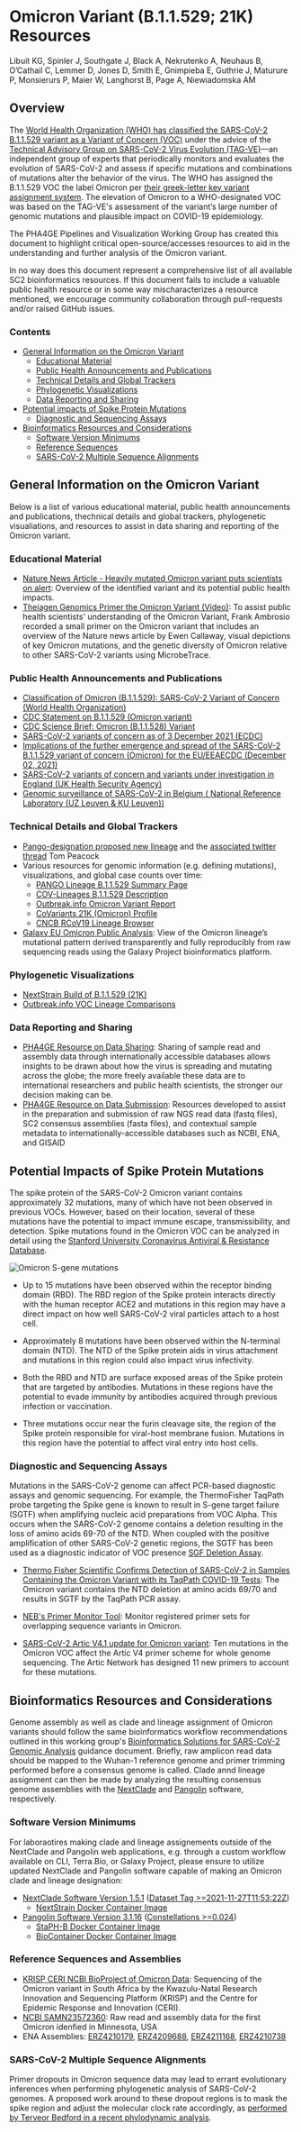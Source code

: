# Omicron Variant (B.1.1.529; 21K) Resources

Libuit KG, Spinler J, Southgate J, Black A, Nekrutenko A, Neuhaus B, O’Cathail C, Lemmer D, Jones D, Smith E, Gnimpieba E, Guthrie J, Maturure P, Monsierurs P, Maier W, Langhorst B, Page A, Niewiadomska AM 

## Overview

The [World Health Organization (WHO) has classified the SARS-CoV-2 B.1.1.529 variant as a Variant of Concern (VOC)](https://www.who.int/news/item/26-11-2021-classification-of-omicron-(b.1.1.529)-sars-cov-2-variant-of-concern) under the advice of the [Technical Advisory Group on SARS-CoV-2 Virus Evolution (TAG-VE)](https://www.who.int/groups/technical-advisory-group-on-sars-cov-2-virus-evolution)—an independent group of experts that periodically monitors and evaluates the evolution of SARS-CoV-2 and assess if specific mutations and combinations of mutations alter the behavior of the virus. The WHO has assigned the B.1.1.529 VOC the label Omicron per [their greek-letter key variant assignment system](https://www.who.int/news/item/31-05-2021-who-announces-simple-easy-to-say-labels-for-sars-cov-2-variants-of-interest-and-concern).  The elevation of Omicron to a WHO-designated VOC was based on the TAG-VE's assessment of the variant’s large number of genomic mutations and plausible impact on COVID-19 epidemiology. 

The PHA4GE Pipelines and Visualization Working Group has created this document to highlight critical open-source/accesses resources to aid in the understanding and further analysis of the Omicron variant. 

In no way does this document represent a comprehensive list of all available SC2 bioinformatics resources. If this document fails to include a valuable public health resource or in some way mischaracterizes a resource mentioned, we encourage community collaboration through pull-requests and/or raised GitHub issues.

### Contents
- [General Information on the Omicron Variant](#general-information-on-the-omicron-variant)
	- [Educational Material](#educational-material)
	- [Public Health Announcements and Publications](#public-health-announcements-and-publications)
	- [Technical Details and Global Trackers](#technical-details-and-global-trackers)
	- [Phylogenetic Visualizations](#phylogenetic-visualizations)
	- [Data Reporting and Sharing](#data-reporting-and-sharing)
- [Potential impacts of Spike Protein Mutations](#potential-impacts-of-spike-protein-mutations)
    - [Diagnostic and Sequencing Assays](#diagnostic-and-sequencing-assays)
- [Bioinformatics Resources and Considerations](#bioinformatics-resources-and-considerations)
    - [Software Version Minimums](#software-version-minimums)
    - [Reference Sequences](#reference-sequences-and-assemblies)
    - [SARS-CoV-2 Multiple Sequence Alignments](#sars-cov-2-multiple-sequence-alignments)

## General Information on the Omicron Variant
Below is a list of various educational material, public health announcements and publications, thechnical details and global trackers, phylogenetic visualiations, and resources to assist in data sharing and reporting of the Omicron variant.

### Educational Material
- [Nature News Article - Heavily mutated Omicron variant puts scientists on alert](https://www.nature.com/articles/d41586-021-03552-w): Overview of the identified variant and its potential public health impacts.
- [Theiagen Genomics Primer the Omicron Variant (Video)](https://www.youtube.com/watch?v=xhyWjPgdP9U): To assist public health scientists' understanding of the Omicron Variant, Frank Ambrosio recorded a small primer on the Omicron variant that includes an overview of the Nature news article by Ewen Callaway, visual depictions of key Omicron mutations, and the genetic diversity of Omicron relative to other SARS-CoV-2 variants using MicrobeTrace. 

### Public Health Announcements and Publications
- [Classification of Omicron (B.1.1.529): SARS-CoV-2 Variant of Concern (World Health Organization)](https://www.who.int/news/item/26-11-2021-classification-of-omicron-(b.1.1.529)-sars-cov-2-variant-of-concern)
- [CDC Statement on B.1.1.529 (Omicron variant)](https://www.cdc.gov/media/releases/2021/s1126-B11-529-omicron.html)
- [CDC Science Brief: Omicron (B.1.1.528) Variant](https://www.cdc.gov/coronavirus/2019-ncov/science/science-briefs/scientific-brief-omicron-variant.html)
- [SARS-CoV-2 variants of concern as of 3 December 2021 (ECDC)](https://www.ecdc.europa.eu/en/covid-19/variants-concern)
- [Implications of the further emergence and spread of the SARS-CoV-2 B.1.1.529 variant of concern (Omicron) for the EU/EEAECDC (December 02, 2021)](https://www.ecdc.europa.eu/sites/default/files/documents/threat-assessment-covid-19-emergence-sars-cov-2-variant-omicron-december-2021.pdf)
- [SARS-CoV-2 variants of concern and variants under investigation in England (UK Health Security Agency)](https://assets.publishing.service.gov.uk/government/uploads/system/uploads/attachment_data/file/1036501/Technical_Briefing_29_published_26_November_2021.pdf)
- [Genomic surveillance of SARS-CoV-2 in Belgium ( National Reference Laboratory (UZ Leuven & KU Leuven))](https://assets.uzleuven.be/files/2021-11/genomic_surveillance_update_211126.pdf)

### Technical Details and Global Trackers
- [Pango-designation proposed new lineage](https://github.com/cov-lineages/pango-designation/issues/343) and the [associated twitter thread](https://twitter.com/PeacockFlu/status/1463176821416075279) Tom Peacock
- Various resources for genomic information (e.g. defining mutations), visualizations, and global case counts over time:
  - [PANGO Lineage B.1.1.529 Summary Page](https://cov-lineages.org/lineage.html?lineage=B.1.1.529)
  - [COV-Lineages B.1.1.529 Description](https://cov-lineages.org/global_report_B.1.1.529.html)
  - [Outbreak.info Omicron Variant Report](https://outbreak.info/situation-reports/omicron) 
  - [CoVariants 21K (Omicron) Profile](https://covariants.org/variants/21K.Omicron)
  - [CNCB RCoV19 Lineage Browser](https://ngdc.cncb.ac.cn/ncov/lineage?lineage=B.1.1.529#goto) 
- [Galaxy EU Omicron Public Analysis](https://galaxyproject.eu/posts/2021/11/29/omicron-and-galaxy/): View of the Omicron lineage’s mutational pattern derived transparently and fully reproducibly from raw sequencing reads using the Galaxy Project bioinformatics platform.


### Phylogenetic Visualizations
- [NextStrain Build of B.1.1.529 (21K)](https://nextstrain.org/groups/neherlab/ncov/21K)
- [Outbreak.info VOC Lineage Comparisons](https://outbreak.info/compare-lineages?gene=ORF1a&gene=ORF1b&gene=S&gene=ORF8&gene=N&gene=ORF3a&gene=E&gene=M&gene=ORF6&gene=ORF7a&gene=ORF7b&gene=ORF10&threshold=75&nthresh=1&sub=false&dark=true)

### Data Reporting and Sharing
- [PHA4GE Resource on Data Sharing](https://github.com/pha4ge/SARS-CoV-2-Contextual-Data-Specification): Sharing of sample read and assembly data through internationally accessible databases allows insights to be drawn about how the virus is spreading and mutating across the globe; the more freely available these data are to international researchers and public health scientists, the stronger our decision making can be.
- [PHA4GE Resource on Data Submission](https://github.com/pha4ge/pipeline-resources/blob/main/docs/bioinfo-solutions.md#2-submitting-raw-sequence-data-fastq-consensus-assemblies-fasta-and-relevant-sample-metadata-to-internationally-accessible-databases): Resources developed to assist in the preparation and submission of raw NGS read data (fastq files), SC2 consensus assemblies (fasta files), and contextual sample metadata to internationally-accessible databases such as NCBI, ENA, and GISAID
    
## Potential Impacts of Spike Protein Mutations

The spike protein of the SARS-CoV-2 Omicron variant contains approximately 32 mutations, many of which have not been observed in previous VOCs. However, based on their location, several of these mutations have the potential to impact immune escape, transmissibility, and detection. Spike mutations found in the Omicron VOC can be analyzed in detail using the [Stanford University Coronavirus Antiviral & Resistance Database](https://covdb.stanford.edu/sierra/sars2/by-patterns/).

![Omicron S-gene mutations](./images/omicron_standford.svg)

- Up to 15 mutations have been observed within the receptor binding domain (RBD). The RBD region of the Spike protein interacts directly with the human receptor ACE2 and mutations in this region may have a direct impact on how well SARS-CoV-2 viral particles attach to a host cell. 

- Approximately 8 mutations have been observed within the N-terminal domain (NTD). The NTD of the Spike protein aids in virus attachment and mutations in this region could also impact virus infectivity. 

- Both the RBD and NTD are surface exposed areas of the Spike protein that are targeted by antibodies. Mutations in these regions have the potential to evade immunity by antibodies acquired through previous infection or vaccination.

- Three mutations occur near the furin cleavage site, the region of the Spike protein responsible for viral-host membrane fusion. Mutations in this region have the potential to affect viral entry into host cells.

### Diagnostic and Sequencing Assays

Mutations in the SARS-CoV-2 genome can affect PCR-based diagnostic assays and genomic sequencing. For example, the ThermoFisher TaqPath probe targeting the Spike gene is known to result in S-gene target failure (SGTF) when amplifying nucleic acid preparations from VOC Alpha. This occurs when the SARS-CoV-2 genome contains a deletion resulting in the loss of amino acids 69-70 of the NTD. When coupled with the positive amplification of other SARS-CoV-2 genetic regions, the SGTF has been used as a diagnostic indicator of VOC presence [SGF Deletion Assay](https://www.biorxiv.org/content/10.1101/2021.10.25.465706v1.full). 

- [Thermo Fisher Scientific Confirms Detection of SARS-CoV-2 in Samples Containing the Omicron Variant with its TaqPath COVID-19 Tests](https://thermofisher.mediaroom.com/2021-11-29-Thermo-Fisher-Scientific-Confirms-Detection-of-SARS-CoV-2-in-Samples-Containing-the-Omicron-Variant-with-its-TaqPath-COVID-19-Tests): The Omicron variant contains the NTD deletion at amino acids 69/70 and results in SGTF by the TaqPath PCR assay. 

- [NEB's Primer Monitor Tool](https://primer-monitor.neb.com/lineages): Monitor registered primer sets for overlapping sequence variants in Omicron.

- [SARS-CoV-2 Artic V4.1 update for Omicron variant](https://community.artic.network/t/sars-cov-2-v4-1-update-for-omicron-variant/342): Ten mutations in the Omicron VOC affect the Artic V4 primer scheme for whole genome sequencing. The Artic Network has designed 11 new primers to account for these mutations. 

 
## Bioinformatics Resources and Considerations
Genome assembly as well as clade and lineage assignment of Omicron variants should follow the same bioinformatics workflow recommendations outlined in this working group's [Bioinformatics Solutions for SARS-CoV-2 Genomic Analysis](https://github.com/jkspinler/pipeline-resources/edit/main/docs/omicron-resources.md) guidance document. Briefly, raw amplicon read data should be mapped to the Wuhan-1 reference genome and primer trimming performed before a consensus genome is called. Clade  annd lineage assignment can then be made by analyzing the resulting consensus genome assemblies with the [NextClade](https://clades.nextstrain.org/) and [Pangolin](https://pangolin.cog-uk.io/) software, respectively.

### Software Version Minimums
For laboraotires making clade and lineage assignements outside of the NextClade and Pangolin web applications, e.g. through a custom workflow available on CLI, Terra.Bio, or Galaxy Project, please ensure to utilize updated NextClade and Pangolin software capable of making an Omicron clade and lineage designation:
- [NextClade Software Version 1.5.1](https://github.com/nextstrain/nextclade/releases) ([Dataset Tag >=2021-11-27T11:53:22Z](https://docs.nextstrain.org/projects/nextclade/en/stable/user/datasets.html))
  - [NextStrain Docker Container Image](https://hub.docker.com/r/nextstrain/nextclade)
- [Pangolin Software Version 3.1.16](https://github.com/cov-lineages/pangolin/releases) ([Constellations >=0.024](https://github.com/cov-lineages/constellations/releases))
  - [StaPH-B Docker Container Image](https://hub.docker.com/r/staphb/pangolin/tags?page=1&ordering=last_updated)
  - [BioContainer Docker Container Image](https://quay.io/repository/biocontainers/pangolin?tag=3.1.16--pyhdfd78af_2&tab=tags)

### Reference Sequences and Assemblies
- [KRISP CERI NCBI BioProject of Omicron Data](https://www.ncbi.nlm.nih.gov/bioproject/?term=PRJNA784038): Sequencing of the Omicron variant in South Africa by the Kwazulu-Natal Research Innovation and Sequencing Platform (KRISP) and the Centre for Epidemic Response and Innovation (CERI).
- [NCBI SAMN23572360](https://www.ncbi.nlm.nih.gov/biosample?term=SAMN23572360): Raw read and assembly data for the first Omicron idenfied in Minnesota, USA
- ENA Assemblies: [ERZ4210179](https://www.ebi.ac.uk/ena/browser/view/ERZ4210179), [ERZ4209688](https://www.ebi.ac.uk/ena/browser/view/ERZ4209688), [ERZ4211168](https://www.ebi.ac.uk/ena/browser/view/ERZ4211168), [ERZ4210738](https://www.ebi.ac.uk/ena/browser/view/ERZ4210738)

### SARS-CoV-2 Multiple Sequence Alignments
Primer dropouts in Omicron sequence data may lead to errant evolutionary inferences when performing phylogenetic analysis of SARS-CoV-2 genomes. A proposed work around to these dropout regions is to mask the spike region and adjust the molecular clock rate accordingly, as [performed by Terveor Bedford in a recent phylodynamic analysis](https://twitter.com/trvrb/status/1466102128343093248?s=20). 


